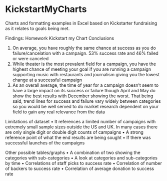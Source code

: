 # KickstartMyCharts
Charts and formatting examples in Excel based on Kickstarter fundraising as it relates to goals being met.

Findings:
Homework Kickstart my Chart
Conclusions
1)	On average, you have roughly the same chance at success as you do failure/cancelation with a campaign. 53% success rate and 46% failed or were canceled
2)	While theater is the most prevalent field for a campaign, you have the highest chance of meeting your goal if you are running a campaign supporting music with restaurants and journalism giving you the lowest change at a successful campaign
3)	As an overall average, the time of year for a campaign doesn’t seem to have a large impact on its success or failure though April and May do show the best results with December showing the worst. That being said, trend lines for success and failure vary widely between categories so you would be well served to do market research dependent on your field to gain any real relevance from the data

Limitations of dataset
•	It references a limited number of campaigns with extremely small sample sizes outside the US and UK. In many cases there are only single digit or double digit counts of campaigns
•	A strong reference point of what the end results are being sought
•	If there was successful launches of the campaigns


Other possible tables/graphs
•	A combination of two showing the categories with sub-categories
•	A look at categories and sub-categories by time
•	Correlations of staff picks to success rate
•	Correlation of number of backers to success rate
•	Correlation of average donation to success rate

